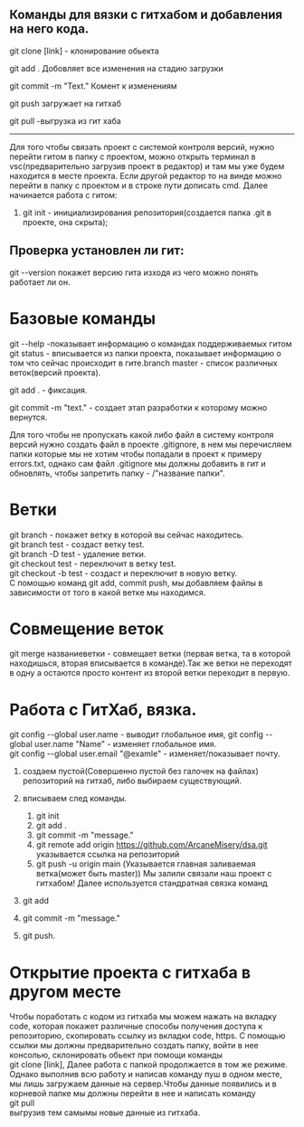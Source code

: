 ## Команды для вязки с гитхабом и добавления на него кода.


git clone [link] - клонирование обьекта

git add . Добовляет все изменения на стадию загрузки  

git commit -m "Text."  Комент к изменениям

git push загружает на гитхаб

git pull  -выгрузка из гит хаба  

<hr/>  
  
  Для того чтобы связать проект с системой контроля версий, нужно перейти гитом в папку с проектом, можно открыть терминал в vsc(предварительно загрузив проект в редактор) и там мы уже будем находится в месте проекта. Если другой редактор то на винде можно перейти в папку с проектом и в строке пути дописать cmd.
  Далее начинается работа с гитом:
  1. git init - инициализирования репозитория(создается папка .git в проекте, она скрыта); 
## Проверка установлен ли гит:
git --version  покажет версию гита изходя из чего можно понять работает ли он.

# Базовые команды  
git --help  -показывает информацию о командах поддерживаемых гитом  
git status - вписывается из папки проекта, показывает информацию о том что сейчас происходит в гите.branch master - список различных веток(версий проекта).  


git add . - фиксация.  
 
git commit -m "text." - создает этап разработки к которому можно вернутся.  

Для того чтобы не пропускать какой либо файл в систему контроля версий нужно создать файл в проекте .gitignore, в нем мы перечисляем папки которые мы не хотим чтобы попадали в проект к примеру errors.txt, однако сам файл .gitignore мы должны добавить в гит и обновлять, чтобы запретить папку - /"название папки".

# Ветки  
git branch - покажет ветку в которой вы сейчас находитесь.  
git branch test - создаст ветку test.  
git branch -D test - удаление ветки.  
git checkout test - переключит в ветку test.  
git checkout -b test - создаст и переключит в новую ветку.  
С помощью команд git add, commit push, мы добавляем файлы в зависимости от того в какой ветке мы находимся.

# Совмещение веток   

git merge названиеветки - совмещает ветки (первая ветка, та в которой находишься, вторая вписывается в команде).Так же ветки не переходят в одну а остаются просто контент из второй ветки переходит в первую.  
# Работа с ГитХаб, вязка.  
git config --global user.name - выводит глобальное имя,
git config --global user.name "Name" - изменяет глобальное имя.  
git config --global user.email "@examle" - изменяет/показывает почту.  
   1. создаем пустой(Совершенно пустой без галочек на файлах) репозиторий на гитхаб, либо выбираем существующий. 
   2. вписываем след команды.
      1. git init
      2. git add .
      3. git commit -m "message."  
      4. git remote add origin https://github.com/ArcaneMisery/dsa.git указывается ссылка на репозиторий
      5. git push -u origin main (Указывается главная заливаемая ветка(может быть master))
   Мы залили связали наш проект с гитхабом!
   Далее используется стандратная связка команд  
      
1. git add
2. git commit -m "message." 
3. git push.  
# Открытие проекта с гитхаба в другом месте
Чтобы поработать с кодом из гитхаба мы можем нажать на вкладку code, которая покажет различные способы получения доступа к репозиторию, скопировать ссылку из вкладки code, https.
С помощью ссылки мы должны предварительно создать папку, войти в нее консолью, склонировать обьект при помощи команды  
git clone [link],
Далее работа с папкой продолжается в том же режиме.
Однако выполнив всю работу и написав команду пуш в одном месте, мы лишь загружаем данные на сервер.Чтобы данные появились и в корневой папке мы должны перейти в нее и написать команду  
git pull  
выгрузив тем самымы новые данные из гитхаба.


  





